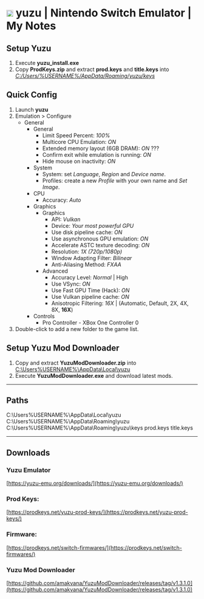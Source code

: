 # <img src="https://raw.githubusercontent.com/yuzu-emu/yuzu-assets/master/icons/icon.png" width="18px" /> yuzu | Nintendo Switch Emulator | My Notes



## Setup Yuzu
1. Execute **yuzu_install.exe**
2. Copy **ProdKeys.zip** and extract **prod.keys** and **title.keys** into
[*C:/Users/%USERNAME%/AppData/Roaming/yuzu/keys*](file:///C:/Users/%USERNAME%/AppData/Roaming/yuzu/keys)

## Quick Config
1. Launch **yuzu**
2. Emulation > Configure
    - General
        - General
            - Limit Speed Percent: *100%*
            - Multicore CPU Emulation: *ON*
            - Extended memory layout (6GB DRAM): *ON* ???
            - Confirm exit while emulation is running: *ON*
            - Hide mouse on inactivity: *ON*
        - System
            - System: set *Language*, *Region* and *Device name*.
            - Profiles: create a new *Profile* with your own name and *Set Image*.
        - CPU
            - Accuracy: *Auto*
        - Graphics
            - Graphics
                - API: *Vulkan*
                - Device: *Your most powerful GPU*
                - Use disk pipeline cache: *ON*
                - Use asynchronous GPU emulation: *ON*
                - Accelerate ASTC texture decoding: *ON*
                - Resolution: *1X (720p/1080p)*
                - Window Adapting Filter: *Bilinear*
                - Anti-Aliasing Method: *FXAA*
            - Advanced
                - Accuracy Level: *Normal* | High
                - Use VSync: *ON*
                - Use Fast GPU Time (Hack): *ON*
                - Use Vulkan pipeline cache: *ON*
                - Anisotropic Filtering: *16X* | (Automatic, Default, 2X, 4X, 8X, **16X**)
        - Controls
            - Pro Controller - XBox One Controller 0
3. Double-click to add a new folder to the game list.

## Setup Yuzu Mod Downloader
1. Copy and extract **YuzuModDownloader.zip** into
[C:\Users\%USERNAME%\AppData\Local\yuzu](C:\Users\%USERNAME%\AppData\Local\yuzu)
2. Execute **YuzuModDownloader.exe** and download latest mods.

***

## Paths
C:\Users\%USERNAME%\AppData\Local\yuzu
C:\Users\%USERNAME%\AppData\Roaming\yuzu
C:\Users\%USERNAME%\AppData\Roaming\yuzu\keys
prod.keys
title.keys

***

## Downloads

### Yuzu Emulator
[https://yuzu-emu.org/downloads/](https://yuzu-emu.org/downloads/)

### Prod Keys:
[https://prodkeys.net/yuzu-prod-keys/](https://prodkeys.net/yuzu-prod-keys/)

### Firmware:
[https://prodkeys.net/switch-firmwares/](https://prodkeys.net/switch-firmwares/)

### Yuzu Mod Downloader
[https://github.com/amakvana/YuzuModDownloader/releases/tag/v1.3.1.0](https://github.com/amakvana/YuzuModDownloader/releases/tag/v1.3.1.0)
